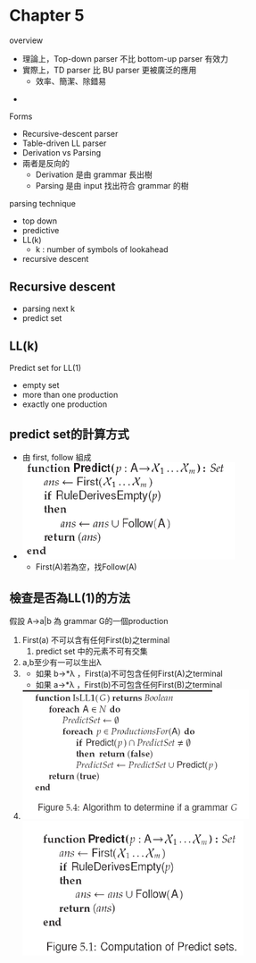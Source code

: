 # Chapter 5

overview

* 理論上，Top-down parser 不比 bottom-up parser 有效力
* 實際上，TD parser 比 BU parser 更被廣泛的應用
  * 效率、簡潔、除錯易

-

Forms

* Recursive-descent parser
* Table-driven LL parser
* Derivation vs Parsing
* 兩者是反向的
  * Derivation 是由 grammar 長出樹
  * Parsing 是由 input 找出符合 grammar 的樹

parsing technique

* top down
* predictive
* LL\(k\)
  * k : number of symbols of lookahead
* recursive descent

## Recursive descent

* parsing next k
* predict set

## LL\(k\)

Predict set for LL\(1\)

* empty set
* more than one production
* exactly one production

## predict set的計算方式

* 由 first, follow 組成
* ![](../.gitbook/assets/compute-predict-set.png)
  * First\(A\)若為空，找Follow\(A\)

## 檢查是否為LL\(1\)的方法

假設 A-&gt;a\|b 為 grammar G的一個production

1. First\(a\) 不可以含有任何First\(b\)之terminal
   1. predict set 中的元素不可有交集
2. a,b至少有一可以生出λ
3. * 如果 b-&gt;\*λ ，First\(a\)不可包含任何First\(A\)之terminal
   * 如果 a-&gt;\*λ ，First\(b\)不可包含任何First\(B\)之terminal
4. ![](../.gitbook/assets/isll1.png)![](../.gitbook/assets/predict_set.png)

